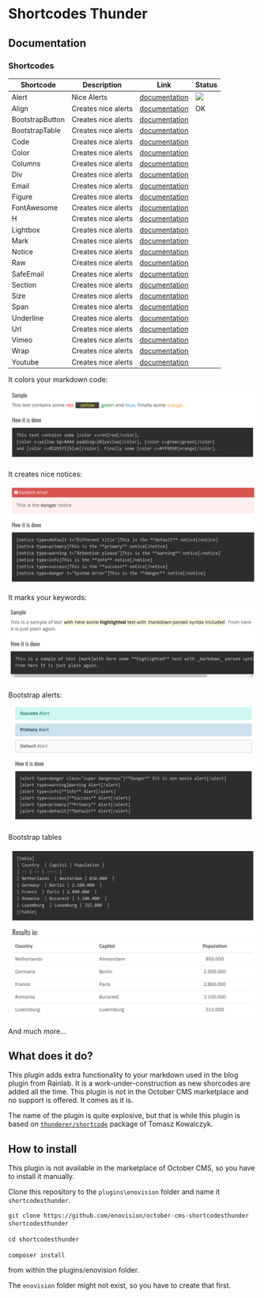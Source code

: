 # Shortcodes Thunder #

## Documentation

### Shortcodes

| Shortcode | Description | Link | Status |
| --- | --- | --- | --- |
| Alert | Nice Alerts | [documentation](shortcodes/alert.md) | ![](//img.icons8.com/offices/30/000000/ok.png>) |
| Align | Creates nice alerts | [documentation](shortcodes/align.md) | OK |
| BootstrapButton | Creates nice alerts | [documentation](shortcodes/bootstrapbutton.md) | 
| BootstrapTable | Creates nice alerts | [documentation](shortcodes/bootstraptable.md) |
| Code | Creates nice alerts | [documentation](shortcodes/code.md) |
| Color | Creates nice alerts | [documentation](shortcodes/color.md) |
| Columns | Creates nice alerts | [documentation](shortcodes/columns.md) |
| Div | Creates nice alerts | [documentation](shortcodes/div.md) |
| Email | Creates nice alerts | [documentation](shortcodes/email.md) |
| Figure | Creates nice alerts | [documentation](shortcodes/figure.md) |
| FontAwesome | Creates nice alerts | [documentation](shortcodes/fontawesome.md) |
| H | Creates nice alerts | [documentation](shortcodes/h.md) |
| Lightbox | Creates nice alerts | [documentation](shortcodes/lightbox.md) |
| Mark | Creates nice alerts | [documentation](shortcodes/mark.md) |
| Notice | Creates nice alerts | [documentation](shortcodes/notice.md) |
| Raw | Creates nice alerts | [documentation](shortcodes/raw.md) |
| SafeEmail | Creates nice alerts | [documentation](shortcodes/safeemail.md) |
| Section | Creates nice alerts | [documentation](shortcodes/section.md) |
| Size | Creates nice alerts | [documentation](shortcodes/size.md) |
| Span | Creates nice alerts | [documentation](shortcodes/span.md) |
| Underline | Creates nice alerts | [documentation](shortcodes/underline.md) |
| Url | Creates nice alerts | [documentation](shortcodes/url.md) |
| Vimeo | Creates nice alerts | [documentation](shortcodes/vimeo.md) |
| Wrap | Creates nice alerts | [documentation](shortcodes/wrap.md) |
| Youtube | Creates nice alerts | [documentation](shortcodes/youtube.md) |







It colors your markdown code:

![Color](../images/sh_00510.png)

It creates nice notices:

![Notice](../images/sh_00511.png)

It marks your keywords:

![Mark my text](../images/sh_00512.png)

Bootstrap alerts:

![Bootstrap alerts](../images/sh_00513.png)

Bootstrap tables

![Bootstrap tables](../images/sh_00514.png)

And much more...

## What does it do?
This plugin adds extra functionality to your markdown used in the blog plugin from Rainlab.
It is a work-under-construction as new shorcodes are added all the time. This plugin is not in the October CMS marketplace
and no support is offered. It comes as it is.

The name of the plugin is quite explosive, but that is while this plugin is based on [`thunderer/shortcode`](https://github.com/thunderer/Shortcode)
package of Tomasz Kowalczyk.

## How to install
This plugin is not available in the marketplace of October CMS, so you have to install it manually.

Clone this repository to the `plugins\enovision` folder and name it `shortcodesthunder`.

```
git clone https://github.com/enovision/october-cms-shortcodesthunder shortcodesthunder

cd shortcodesthunder

composer install
```

from within the plugins/enovision folder.

The `enovision` folder might not exist, so you have to create that first.
